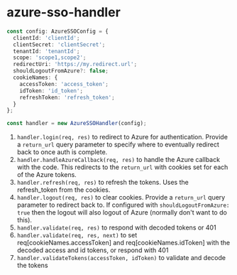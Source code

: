 # azure-sso-handler

``` ts
const config: AzureSSOConfig = {
  clientId: 'clientId';
  clientSecret: 'clientSecret';
  tenantId: 'tenantId';
  scope: 'scope1,scope2';
  redirectUri: 'https://my.redirect.url';
  shouldLogoutFromAzure?: false;
  cookieNames: {
    accessToken: 'access_token';
    idToken: 'id_token';
    refreshToken: 'refresh_token';
  }
};

const handler = new AzureSSOHandler(config);
```

1. `handler.login(req, res)` to redirect to Azure for authentication. Provide a `return_url` query parameter to specify where to eventually redirect back to once auth is complete.
1. `handler.handleAzureCallback(req, res)` to handle the Azure callback with the code. This redirects to the `return_url` with cookies set for each of the Azure tokens.
1. `handler.refresh(req, res)` to refresh the tokens. Uses the refresh_token from the cookies.
1. `handler.logout(req, res)` to clear cookies. Provide a `return_url` query parameter to redirect back to. If configured with `shouldLogoutFromAzure: true` then the logout will also logout of Azure (normally don't want to do this).
1. `handler.validate(req, res)` to respond with decoded tokens or 401
1. `handler.validate(req, res, next)` to set req[cookieNames.accessToken] and req[cookieNames.idToken] with the decoded access and id tokens, or respond with 401
1. `handler.validateTokens(accessToken, idToken)` to validate and decode the tokens